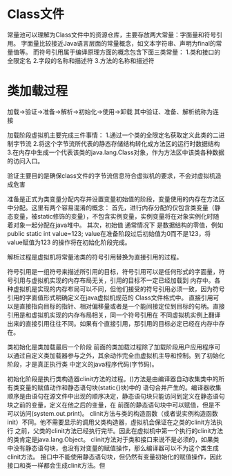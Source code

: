 # Class文件
常量池可以理解为Class文件中的资源仓库，主要存放两大常量：字面量和符号引用。
字面量比较接近Java语言层面的常量概念，如文本字符串、声明为final的常量值等。
而符号引用属于编译原理方面的概念包含下面三类常量：
1.类和接口的全限定名
2.字段的名称和描述符
3.方法的名称和描述符


# 类加载过程
加载->验证->准备->解析->初始化->使用->卸载   其中验证、准备、解析统称为连接

加载阶段虚拟机主要完成三件事情：
1.通过一个类的全限定名获取定义此类的二进制字节流
2.将这个字节流所代表的静态存储结构转化成方法区的运行时数据结构
3.在内存中生成一个代表该类的java.lang.Class对象，作为方法区中该类各种数据的访问入口。

验证主要目的是确保class文件的字节流信息符合虚拟机的要求，不会对虚拟机造成危害

准备是正式为类变量分配内存并设置变量初始值的阶段，变量使用的内存在方法区中分配。这里有两个容易混淆的概念：
首先，进行内存分配的仅包含类变量（静态变量，被static修饰的变量），不包含实例变量，实例变量将在对象实例化时随着对象一起分配在java堆中。
其次，初始值 通常情况下 是数据结构的零值，例如 public static int value=123; value在准备阶段过后初始值为0而不是123，将value赋值为123
的操作将在初始化阶段完成。

解析过程是虚拟机将常量池类的符号引用替换为直接引用的过程。

符号引用是一组符号来描述所引用的目标，符号引用可以是任何形式的字面量，符号引用与虚拟机实现的内存布局无关，引用的目标不一定已经加载到
内存中。各种虚拟机是实现的内存布局可以不同，但他们接受的符号引用必须一致，因为符号引用的字面值形式明确定义在java虚拟机规范的
Class文件格式中。
直接引用可以是直接指向目标的指针、相对偏移量或者是一个能间接定位到目标的句柄。直接引用是和虚拟机实现的内存布局相关，同一个符号引用在
不同虚拟机实例上翻译出来的直接引用往往不同。如果有个直接引用，那引用的目标必定已经在内存中存在。

类初始化是类加载最后一个阶段
前面的类加载过程除了加载阶段用户应用程序可以通过自定义类加载器参与之外，其余动作完全由虚拟机主导和控制。到了初始化阶段，才是真正执行类
中定义的java程序代码(字节码)。

初始化阶段是执行类构造器clinit方法的过程。<clinit>()方法是由编译器自动收集类中的所有类变量的赋值动作和静态语句块(static{}块)中的
语句合并产生的。编译器收集顺序是由语句在源文件中出现的顺序决定，静态语句块只能访问到定义在静态语句块之前的变量，定义在他之后的变量，在
前面的静态语句块中可以赋值，但是不可以访问(system.out.print)。
clinit方法与类的构造函数（或者说实例构造函数init）不同。他不需要显示的调用父类构造器，虚拟机会保证在之类的clinit方法执行
之前，父类的clinit方法已经执行完毕。因此在虚拟机中第一个执行的clinit方法的类肯定是java.lang.Object。
clinit方法对于类和接口来说不是必须的，如果类中没有静态语句块，也没有对变量的赋值操作，那么编译器可以不为这个类生成clinit方法。
接口中不能使用静态语句块，但仍然有变量初始化的赋值操作，因此接口和类一样都会生成clinit方法。但

